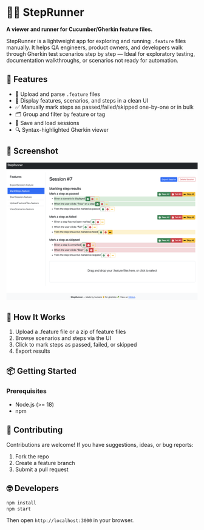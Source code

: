 # 🏃‍♂️ StepRunner

**A viewer and runner for Cucumber/Gherkin feature files.**

StepRunner is a lightweight app for exploring and running `.feature` files manually. It helps QA engineers, product owners, and developers walk through Gherkin test scenarios step by step — Ideal for exploratory testing, documentation walkthroughs, or scenarios not ready for automation.

## 🚀 Features

- 📂 Upload and parse `.feature` files
- 🧾 Display features, scenarios, and steps in a clean UI
- ✅ Manually mark steps as passed/failed/skipped one-by-one or in bulk
- 🗂 Group and filter by feature or tag
- 💾 Save and load sessions
- 🔍 Syntax-highlighted Gherkin viewer

## 📸 Screenshot

<img src="screenshot.png" width="600px" />

## 🧠 How It Works
1. Upload a .feature file or a zip of feature files
2. Browse scenarios and steps via the UI
3. Click to mark steps as passed, failed, or skipped
4. Export results

## 📦 Getting Started

### Prerequisites

- Node.js (>= 18)
- npm

## 🤝 Contributing

Contributions are welcome! If you have suggestions, ideas, or bug reports:
1. Fork the repo
2. Create a feature branch
3. Submit a pull request

## 🤓 Developers

```
npm install
npm start
```
Then open `http://localhost:3000` in your browser.
